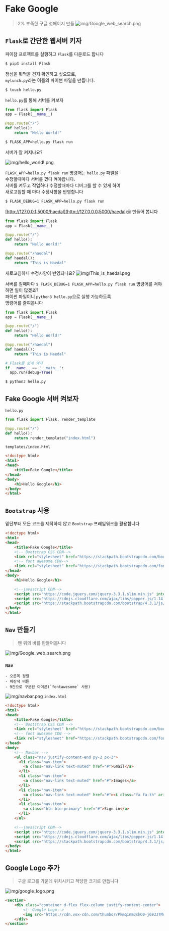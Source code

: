 # Fake Google
> 2% 부족한 구글 첫페이지 만들
![img/Google_web_search.png](img/Google_web_search.png)

## `Flask`로 간단한 웹서버 키자

파이참 프로젝트를 실행하고 `Flask`를 다운로드 합니다
```bash
$ pip3 install Flask
``` 

점심을 뭐먹을 건지 확인하고 싶으므로,  
`mylunch.py`라는 이름의 파이썬 파일을 만듭니다. 
```bash
$ touch hello.py
``` 

`hello.py`를 통해 서버를 켜보자  
```python
from flask import Flask
app = Flask(__name__)

@app.route("/")
def hello():
    return "Hello World!"
```

```bash
$ FLASK_APP=hello.py flask run
```

서버가 잘 켜지나요?

![img/hello_world!.png](img/hello_world!.png)

`FLASK_APP=hello.py flask run` 명령어는 `hello.py` 파일을  
수정할때마다 서버를 껐다 켜야합니다.  
서버를 켜두고 작업하다 수정할때마다 디버그를 할 수 있게 하여   
새로고침할 때 마다 수정사항을 반영합니다 

```bash
$ FLASK_DEBUG=1 FLASK_APP=hello.py flask run
```
[http://127.0.0.1:5000/haedal](http://127.0.0.0:5000/haedal)을 만들어 봅니다 

```python
from flask import Flask
app = Flask(__name__)

@app.route("/")
def hello():
    return "Hello World!"

@app.route("/haedal")
def haedal():
    return "This is Haedal"
```
새로고침하니 수정사항이 반영되나요?
![img/This_is_haedal.png](img/This_is_haedal.png)

서버를 킬때마다 `$ FLASK_DEBUG=1 FLASK_APP=hello.py flask run` 명령어를 쳐야하면 일이 많겠죠?  
파이썬 파일이니 `python3 hello.py`으로 실행 가능하도록  
명령어를 줄여봅니다

```python
from flask import Flask
app = Flask(__name__)

@app.route("/")
def hello():
    return "Hello World!"

@app.route("/haedal")
def haedal():
    return "This is Haedal"

# Flask를 쉽게 켜자
if __name__ == '__main__':
  app.run(debug=True)
```

```bash
$ python3 hello.py
```
## Fake Google 서버 켜보자


`hello.py`
```python
from flask import Flask, render_template

@app.route("/")
def hello():
    return render_template("index.html")
```

`templates/index.html`
```html
<!doctype html>
<html>
<head>
    <title>Fake Google</title>
</head>
<body>
    <h1>Hello Google</h1>
</body>
</html>
```

## `Bootstrap` 사용

밑단부터 모든 코드를 제작하지 않고 `Bootstrap` 프레임워크를 활용합니다 

```html
<!doctype html>
<html>
<head>
    <title>Fake Google</title>
    <!-- Bootstrap CSS CDN-->
    <link rel="stylesheet" href="https://stackpath.bootstrapcdn.com/bootstrap/4.3.1/css/bootstrap.min.css" integrity="sha384-ggOyR0iXCbMQv3Xipma34MD+dH/1fQ784/j6cY/iJTQUOhcWr7x9JvoRxT2MZw1T" crossorigin="anonymous">
    <!-- font awesome CDN-->
    <link rel="stylesheet" href="https://stackpath.bootstrapcdn.com/font-awesome/4.7.0/css/font-awesome.min.css">
</head>
<body>
    <h1>Hello Google</h1>

    <!--javascript CDN-->
    <script src="https://code.jquery.com/jquery-3.3.1.slim.min.js" integrity="sha384-q8i/X+965DzO0rT7abK41JStQIAqVgRVzpbzo5smXKp4YfRvH+8abtTE1Pi6jizo" crossorigin="anonymous"></script>
    <script src="https://cdnjs.cloudflare.com/ajax/libs/popper.js/1.14.7/umd/popper.min.js" integrity="sha384-UO2eT0CpHqdSJQ6hJty5KVphtPhzWj9WO1clHTMGa3JDZwrnQq4sF86dIHNDz0W1" crossorigin="anonymous"></script>
    <script src="https://stackpath.bootstrapcdn.com/bootstrap/4.3.1/js/bootstrap.min.js" integrity="sha384-JjSmVgyd0p3pXB1rRibZUAYoIIy6OrQ6VrjIEaFf/nJGzIxFDsf4x0xIM+B07jRM" crossorigin="anonymous"></script>
</body>
</html>
```

## `Nav` 만들기
> 맨 위의 바를 만들어봅니다  

![img/Google_web_search.png](img/Google_web_search.png)

### `Nav`

    - 오른쪽 정렬
    - 파란색 버튼
    - 9칸으로 구분된 아이콘(`fontawesome` 사용)



![img/navbar.png](img/navbar.png)
`index.html`
```html
<!doctype html>
<html>
<head>
    <title>Fake Google</title>
    <!-- Bootstrap CSS CDN -->
    <link rel="stylesheet" href="https://stackpath.bootstrapcdn.com/bootstrap/4.3.1/css/bootstrap.min.css" integrity="sha384-ggOyR0iXCbMQv3Xipma34MD+dH/1fQ784/j6cY/iJTQUOhcWr7x9JvoRxT2MZw1T" crossorigin="anonymous">
    <!-- font awesome CDN -->
    <link rel="stylesheet" href="https://stackpath.bootstrapcdn.com/font-awesome/4.7.0/css/font-awesome.min.css">
</head>
<body>
    <!-- Navbar -->
    <ul class="nav justify-content-end py-2 px-3">
      <li class="nav-item">
        <a class="nav-link text-muted" href="#">Gmail</a>
      </li>
      <li class="nav-item">
        <a class="nav-link text-muted" href="#">Images</a>
      </li>
      <li class="nav-item">
        <a class="nav-link text-muted" href="#"><i class="fa fa-th" aria-hidden="true"></i></a>
      </li>
      <li class="nav-item">
        <a class="btn btn-primary" href="#">Sign in</a>
      </li>
    </ul>

    <!--javascript CDN-->
    <script src="https://code.jquery.com/jquery-3.3.1.slim.min.js" integrity="sha384-q8i/X+965DzO0rT7abK41JStQIAqVgRVzpbzo5smXKp4YfRvH+8abtTE1Pi6jizo" crossorigin="anonymous"></script>
    <script src="https://cdnjs.cloudflare.com/ajax/libs/popper.js/1.14.7/umd/popper.min.js" integrity="sha384-UO2eT0CpHqdSJQ6hJty5KVphtPhzWj9WO1clHTMGa3JDZwrnQq4sF86dIHNDz0W1" crossorigin="anonymous"></script>
    <script src="https://stackpath.bootstrapcdn.com/bootstrap/4.3.1/js/bootstrap.min.js" integrity="sha384-JjSmVgyd0p3pXB1rRibZUAYoIIy6OrQ6VrjIEaFf/nJGzIxFDsf4x0xIM+B07jRM" crossorigin="anonymous"></script>
</body>
</html>
```

## Google Logo 추가
> 구글 로고를 가운데 위치시키고 적당한 크기로 만듭니다

![img/google_logo.png](img/google_logo.png)

```html
<section>
    <div class="container d-flex flex-column justify-content-center">
        <!--Google Logo-->
        <img src="https://cdn.vox-cdn.com/thumbor/Pkmq1nm3skO0-j693JTMd7RL0Zk=/0x0:2012x1341/1200x800/filters:focal(0x0:2012x1341)/cdn.vox-cdn.com/uploads/chorus_image/image/47070706/google2.0.0.jpg" alt="" width="272" height="181" class="mx-auto">
    </div>
</section>

```